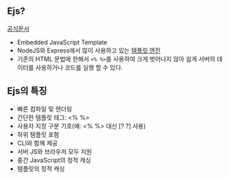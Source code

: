 ## Ejs?

[공식문서](https://ejs.co/)

- Embedded JavaScript Template
- NodeJS와 Express에서 많이 사용하고 있는 [템플릿 엔진](https://code-lab1.tistory.com/211)
- 기존의 HTML 문법에 한해서 `<% %>`를 사용하여 크게 벗어나지 않아 쉽게 서버의 데이터를 사용하거나 코드를 실행 할 수 있다.



## Ejs의 특징

- 빠른 컴파일 및 렌더링
- 간단한 템플릿 태그: <% %>
- 사용자 지정 구분 기호(예: <% %> 대신 [? ?] 사용)
- 하위 템플릿 포함
- CLI와 함께 제공
- 서버 JS와 브라우저 모두 지원
- 중간 JavaScript의 정적 캐싱
- 템플릿의 정적 캐싱